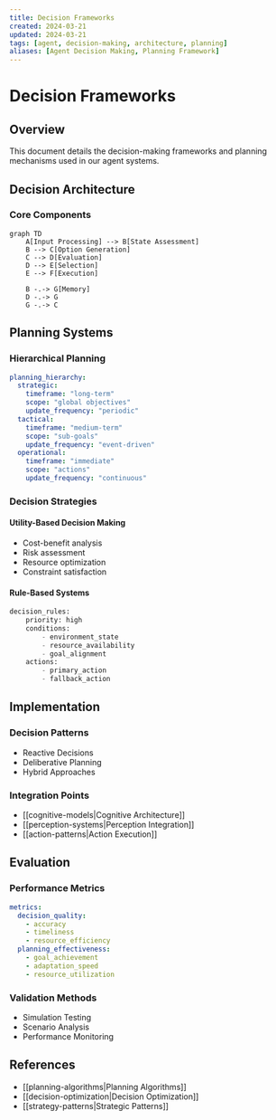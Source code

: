```yaml
---
title: Decision Frameworks
created: 2024-03-21
updated: 2024-03-21
tags: [agent, decision-making, architecture, planning]
aliases: [Agent Decision Making, Planning Framework]
---
```


# Decision Frameworks

## Overview

This document details the decision-making frameworks and planning mechanisms used in our agent systems.

## Decision Architecture

### Core Components
```mermaid
graph TD
    A[Input Processing] --> B[State Assessment]
    B --> C[Option Generation]
    C --> D[Evaluation]
    D --> E[Selection]
    E --> F[Execution]
    
    B -.-> G[Memory]
    D -.-> G
    G -.-> C
```

## Planning Systems

### Hierarchical Planning
```yaml
planning_hierarchy:
  strategic:
    timeframe: "long-term"
    scope: "global objectives"
    update_frequency: "periodic"
  tactical:
    timeframe: "medium-term"
    scope: "sub-goals"
    update_frequency: "event-driven"
  operational:
    timeframe: "immediate"
    scope: "actions"
    update_frequency: "continuous"
```

### Decision Strategies

#### Utility-Based Decision Making
- Cost-benefit analysis
- Risk assessment
- Resource optimization
- Constraint satisfaction

#### Rule-Based Systems
```python
decision_rules:
    priority: high
    conditions:
        - environment_state
        - resource_availability
        - goal_alignment
    actions:
        - primary_action
        - fallback_action
```

## Implementation

### Decision Patterns
- Reactive Decisions
- Deliberative Planning
- Hybrid Approaches

### Integration Points
- [[cognitive-models|Cognitive Architecture]]
- [[perception-systems|Perception Integration]]
- [[action-patterns|Action Execution]]

## Evaluation

### Performance Metrics
```yaml
metrics:
  decision_quality:
    - accuracy
    - timeliness
    - resource_efficiency
  planning_effectiveness:
    - goal_achievement
    - adaptation_speed
    - resource_utilization
```

### Validation Methods
- Simulation Testing
- Scenario Analysis
- Performance Monitoring

## References
- [[planning-algorithms|Planning Algorithms]]
- [[decision-optimization|Decision Optimization]]
- [[strategy-patterns|Strategic Patterns]] 